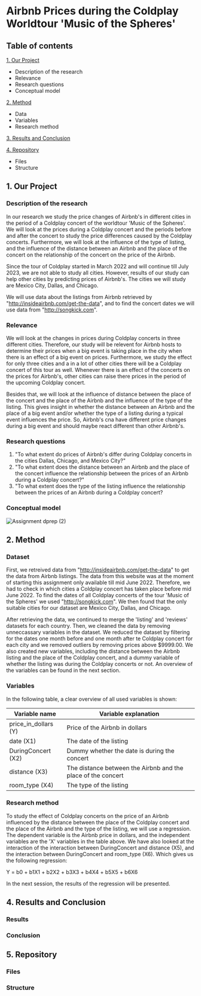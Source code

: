 # Airbnb Prices during the Coldplay Worldtour 'Music of the Spheres'

## Table of contents
[1. Our Project](https://github.com/course-dprep/team-assignment-team-5#1-Our-Project)
- Description of the research
- Relevance
- Research questions
- Conceptual model

[2. Method](https://github.com/course-dprep/team-assignment-team-5#2-Method)
- Data
- Variables
- Research method

[3. Results and Conclusion](https://github.com/course-dprep/team-assignment-team-5#3-Results-and-Conclusion)

[4. Repository](https://github.com/course-dprep/team-assignment-team-5#4-Repository)
- Files
- Structure

## 1. Our Project
### Description of the research
In our research we study the price changes of Airbnb's in different cities in the period of a Coldplay concert of the worldtour 'Music of the Spheres'. We will look at the prices during a Coldplay concert and the periods before and after the concert to study the price differences caused by the Coldplay concerts. Furthermore, we will look at the influence of the type of listing, and the influence of the distance between an Airbnb and the place of the concert on the relationship of the concert on the price of the Airbnb.

Since the tour of Coldplay started in March 2022 and will continue till July 2023, we are not able to study all cities. However, results of our study can help other cities by predicting prices of Airbnb's. The cities we will study are Mexico City, Dallas, and Chicago. 

We will use data about the listings from Airbnb retrieved by "http://insideairbnb.com/get-the-data", and to find the concert dates we will use data from "http://songkick.com".

### Relevance
We will look at the changes in prices during Coldplay concerts in three different cities. Therefore, our study will be relevent for Airbnb hosts to determine their prices when a big event is taking place in the city when there is an effect of a big event on prices. Furthermore, we study the effect for only three cities and a in a lot of other cities there will be a Coldplay concert of this tour as well. Whenever there is an effect of the concerts on the prices for Airbnb's, other cities can raise there prices in the period of the upcoming Coldplay concert. 

Besides that, we will look at the influence of distance between the place of the concert and the place of the Airbnb and the influence of the type of the listing. This gives insight in whether the distance between an Airbnb and the place of a big event and/or whether the type of a listing during a typical event influences the price. So, Airbnb's cna have different price changes during a big event and should maybe react different than other Airbnb's. 

### Research questions

1. "To what extent do prices of Airbnb's differ during Coldplay concerts in the cities Dallas, Chicago, and Mexico City?"
2. "To what extent does the distance between an Airbnb and the place of the concert influence the relationship between the prices of an Airbnb during a Coldplay concert?"
3. "To what extent does the type of the listing influence the relationship between the prices of an Airbnb during a Coldplay concert?

### Conceptual model

![Assignment dprep (2)](https://user-images.githubusercontent.com/38066744/195048115-211db366-c55f-4ff3-8ca2-dd5b18a81b26.png)
## 2. Method

### Dataset

First, we retreived data from "http://insideairbnb.com/get-the-data" to get the data from Airbnb listings. The data from this website was at the moment of starting this assignment only available till mid June 2022. Therefore, we had to check in which cities a Coldplay concert has taken place before mid June 2022. To find the dates of all Coldplay concerts of the tour 'Music of the Spheres' we used "http://songkick.com". We then found that the only suitable cities for our dataset are Mexico City, Dallas, and Chicago. 

After retrieving the data, we continued to merge the 'listing' and 'reviews' datasets for each country. Then, we cleaned the data by removing unneccassary variables in the dataset. We reduced the dataset by filtering for the dates one month before and one month after te Coldplay concert for each city and we removed outliers by removing prices above $9999.00. We also created new variables, including the distance between the Airbnb listing and the place of the Coldplay concert, and a dummy variable of whether the listing was during the Coldplay concerts or not. An overview of the variables can be found in the next section. 

### Variables

In the following table, a clear overview of all used variables is shown:

| **Variable name**                        | **Variable explanation**                                     |
| ---------------------------------------- |--------------------------------------------------------------|
| price_in_dollars                   (Y)   | Price of the Airbnb in dollars                               |
| date                               (X1)  | The date of the listing                                      |
| DuringConcert                      (X2)  | Dummy whether the date is during the concert                 |
| distance                           (X3)  | The distance between the Airbnb and the place of the concert |
| room_type                          (X4)  | The type of the listing                                      |

### Research method

To study the effect of Coldplay concerts on the price of an Airbnb influenced by the distance between the place of the Coldplay concert and the place of the Airbnb and the type of the listing, we will use a regression. The dependent variable is the Airbnb price in dollars, and the independent variables are the 'X' variables in the table above. We have also looked at the interaction of the interaction between DuringConcert and distance (X5), and the interaction between DuringConcert and room_type (X6). Which gives us the following regression: 

Y = b0 + b1X1 + b2X2 + b3X3 + b4X4 + b5X5 + b6X6

In the next session, the results of the regression will be presented. 

## 4. Results and Conclusion
### Results
### Conclusion 

## 5. Repository
### Files
### Structure

